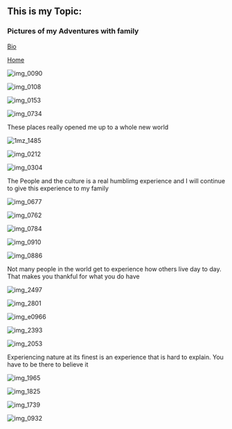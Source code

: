 ## This is my Topic:


### Pictures of my Adventures with family 

[Bio](https://github.com/BlackReapor/BlackReapor.github.io/blob/master/Bio.md)

[Home](https://github.com/BlackReapor/BlackReapor.github.io/blob/master/index.md)


![img_0090](https://user-images.githubusercontent.com/43392571/45924754-8e3e6280-bf42-11e8-8334-22a78b3e6ba5.JPG)



![img_0108](https://user-images.githubusercontent.com/43392571/45924753-87175480-bf42-11e8-87ba-5619f015a389.JPG)



![img_0153](https://user-images.githubusercontent.com/43392571/45924752-8088dd00-bf42-11e8-9e63-72401e21c96d.JPG)



![img_0734](https://user-images.githubusercontent.com/43392571/45924745-64853b80-bf42-11e8-841c-2337b8cd29e4.JPG)


These places really opened me up to a whole new world

![1mz_1485](https://user-images.githubusercontent.com/43392571/45924756-94344380-bf42-11e8-8768-2c0f626775c4.JPG)



![img_0212](https://user-images.githubusercontent.com/43392571/45924749-7a92fc00-bf42-11e8-8267-0162bdd8a4a0.JPG)



![img_0304](https://user-images.githubusercontent.com/43392571/45924747-71a22a80-bf42-11e8-808e-68d06ab13001.JPG)

The People and the culture  is a real humblimg experience and I will continue to give this experience to my family

![img_0677](https://user-images.githubusercontent.com/43392571/45924746-6b13b300-bf42-11e8-91a9-2c7c87315141.JPG)



![img_0762](https://user-images.githubusercontent.com/43392571/45924743-5c2d0080-bf42-11e8-8b85-6d60fdca3a0f.JPG)



![img_0784](https://user-images.githubusercontent.com/43392571/45924740-43bce600-bf42-11e8-9b9f-ce6a7f5835ef.JPG)



![img_0910](https://user-images.githubusercontent.com/43392571/45924736-2f78e900-bf42-11e8-9321-f234ac8fd2b7.JPG)

![img_0886](https://user-images.githubusercontent.com/43392571/45924738-3a337e00-bf42-11e8-82c3-bd2a41ccecc3.JPG)

Not many people in the world get to experience how others live day to day. That makes you thankful for what you do have

![img_2497](https://user-images.githubusercontent.com/43392571/45924705-ba0d1880-bf41-11e8-87d4-dc6c62f00c85.JPG)

![img_2801](https://user-images.githubusercontent.com/43392571/45924710-c1ccbd00-bf41-11e8-812f-9cd29432a6e4.JPG)

![img_e0966](https://user-images.githubusercontent.com/43392571/45924716-d1e49c80-bf41-11e8-9fc6-2b695c058bfd.JPG)

![img_2393](https://user-images.githubusercontent.com/43392571/45924718-d7da7d80-bf41-11e8-8ddb-46f0e755d32f.JPG)

![img_2053](https://user-images.githubusercontent.com/43392571/45924721-e1fc7c00-bf41-11e8-982a-7bcfc6ee0ae2.JPG)

Experiencing nature at its finest is an experience that is hard to explain. You have to be there to believe it

![img_1965](https://user-images.githubusercontent.com/43392571/45924723-e9bc2080-bf41-11e8-942b-1f82aed7a79e.JPG)

![img_1825](https://user-images.githubusercontent.com/43392571/45924724-efb20180-bf41-11e8-9182-181c6b39b77a.JPG)

![img_1739](https://user-images.githubusercontent.com/43392571/45924729-1cfeaf80-bf42-11e8-86fd-41e790889b39.JPG)

![img_0932](https://user-images.githubusercontent.com/43392571/45924731-2425bd80-bf42-11e8-806a-42e1dd0bc13b.JPG)
